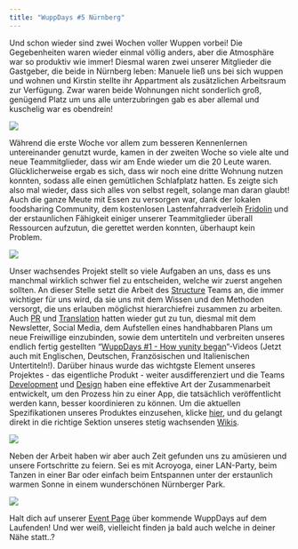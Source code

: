 ```yaml
---
title: "WuppDays #5 Nürnberg"
---
```


Und schon wieder sind zwei Wochen voller Wuppen vorbei! Die Gegebenheiten waren wieder einmal völlig anders, aber die Atmosphäre war so produktiv wie immer! Diesmal waren zwei unserer Mitglieder die Gastgeber, die beide in Nürnberg leben: Manuele ließ uns bei sich wuppen und wohnen und Kirstin stellte ihr Appartment als zusätzlichen Arbeitsraum zur Verfügung. Zwar waren beide Wohnungen nicht sonderlich groß, genügend Platz um uns alle unterzubringen gab es aber allemal und kuschelig war es obendrein!

![](/storage/app/media/blog/NUREMBERG_productiveatkirstins.jpg)

Während die erste Woche vor allem zum besseren Kennenlernen untereinander genutzt wurde, kamen in der zweiten Woche so viele alte und neue Teammitglieder, dass wir am Ende wieder um die 20 Leute waren. Glücklicherweise ergab es sich, dass wir noch eine dritte Wohnung nutzen konnten, sodass alle einen gemütlichen Schlafplatz hatten. Es zeigte sich also mal wieder, dass sich alles von selbst regelt, solange man daran glaubt! Auch die ganze Meute mit Essen zu versorgen war, dank der lokalen foodsharing Community, dem kostenlosen Lastenfahrradverleih [Fridolin](http://ibikenbg.de/) und der erstaunlichen Fähigkeit einiger unserer Teammitglieder überall Ressourcen aufzutun, die gerettet werden konnten, überhaupt kein Problem.

![](/storage/app/media/blog/NUREMBERG_foodforLAN.jpg)

Unser wachsendes Projekt stellt so viele Aufgaben an uns, dass es uns manchmal wirklich schwer fiel zu entscheiden, welche wir zuerst angehen sollten. An dieser Stelle setzt die Arbeit des [Structure](https://yunity.atlassian.net/wiki/display/YUN/Structure+Team) Teams an, die immer wichtiger für uns wird, da sie uns mit dem Wissen und den Methoden versorgt, die uns erlauben möglichst hierarchiefrei zusammen zu arbeiten. Auch [PR](https://yunity.atlassian.net/wiki/display/YUN/PR+Team) und [Translation](https://yunity.atlassian.net/wiki/display/YUN/Translation+Team) hatten wieder gut zu tun, diesmal mit dem Newsletter, Social Media, dem Aufstellen eines handhabbaren Plans um neue Freiwillige einzubinden, sowie dem untertiteln und verbreiten unseres endlich fertig gestellten “[WuppDays #1 - How yunity began](https://www.youtube.com/watch?v=AzzD5uvlLqU)”-Videos (Jetzt auch mit Englischen, Deutschen, Französischen und Italienischen Untertiteln!). Darüber hinaus wurde das wichtgste Element unseres Projektes - das eigentliche Produkt - weiter ausdifferenziert und die Teams [Development](https://yunity.atlassian.net/wiki/display/YUN/Development+Team) und [Design](https://yunity.atlassian.net/wiki/display/YUN/Design+Team) haben eine effektive Art der Zusammenarbeit entwickelt, um den Prozess hin zu einer App, die tatsächlich veröffentlicht werden kann, besser koordinieren zu können. Um die aktuellen Spezifikationen unseres Produktes einzusehen, klicke [hier](https://yunity.atlassian.net/wiki/display/YUN/Product+Team), und du gelangt direkt in die richtige Sektion unseres stetig wachsenden [Wikis](https://yunity.atlassian.net).

![](/storage/app/media/blog/NUREMBERG_laptops.jpg)

Neben der Arbeit haben wir aber auch Zeit gefunden uns zu amüsieren und unsere Fortschritte zu feiern. Sei es mit Acroyoga, einer LAN-Party, beim Tanzen in einer Bar oder einfach beim Entspannen unter der erstaunlich warmen Sonne in einem wunderschönen Nürnberger Park.

![](/storage/app/media/blog/NUREMBERG_acroyoga.jpg)

Halt dich auf unserer [Event Page](https://project.yunity.org/events) über kommende WuppDays auf dem Laufenden! Und wer weiß, vielleicht finden ja bald auch welche in deiner Nähe statt..?